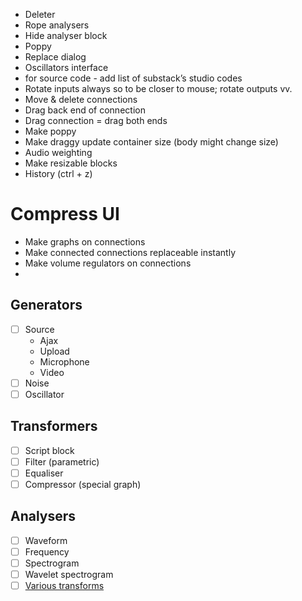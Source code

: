 * Deleter
* Rope analysers
* Hide analyser block
* Poppy
* Replace dialog
* Oscillators interface
* for source code - add list of substack’s studio codes
* Rotate inputs always so to be closer to mouse; rotate outputs vv.
* Move & delete connections
* Drag back end of connection
* Drag connection = drag both ends
* Make poppy
* Make draggy update container size (body might change size)
* Audio weighting
* Make resizable blocks
* History (ctrl + z)


# Compress UI
* Make graphs on connections
* Make connected connections replaceable instantly
* Make volume regulators on connections
*


## Generators

* [ ] Source
	* Ajax
	* Upload
	* Microphone
	* Video
* [ ] Noise
* [ ] Oscillator

## Transformers

* [ ] Script block
* [ ] Filter (parametric)
* [ ] Equaliser
* [ ] Compressor (special graph)

## Analysers

* [ ] Waveform
* [ ] Frequency
* [ ] Spectrogram
* [ ] Wavelet spectrogram
* [ ] [Various transforms](https://en.wikipedia.org/wiki/Wigner_distribution_function)

